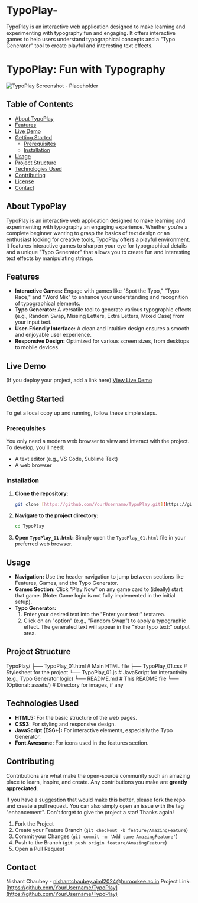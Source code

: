 # TypoPlay-
TypoPlay is an interactive web application designed to make learning and experimenting with typography fun and engaging. It offers interactive games to help users understand typographical concepts and a "Typo Generator" tool to create playful and interesting text effects. 
# TypoPlay: Fun with Typography

![TypoPlay Screenshot - Placeholder](https://via.placeholder.com/800x400?text=TypoPlay+Screenshot)

## Table of Contents

* [About TypoPlay](#about-typoplay)
* [Features](#features)
* [Live Demo](#live-demo)
* [Getting Started](#getting-started)
    * [Prerequisites](#prerequisites)
    * [Installation](#installation)
* [Usage](#usage)
* [Project Structure](#project-structure)
* [Technologies Used](#technologies-used)
* [Contributing](#contributing)
* [License](#license)
* [Contact](#contact)

## About TypoPlay

TypoPlay is an interactive web application designed to make learning and experimenting with typography an engaging experience. Whether you're a complete beginner wanting to grasp the basics of text design or an enthusiast looking for creative tools, TypoPlay offers a playful environment. It features interactive games to sharpen your eye for typographical details and a unique "Typo Generator" that allows you to create fun and interesting text effects by manipulating strings.

## Features

* **Interactive Games:** Engage with games like "Spot the Typo," "Typo Race," and "Word Mix" to enhance your understanding and recognition of typographical elements.
* **Typo Generator:** A versatile tool to generate various typographic effects (e.g., Random Swap, Missing Letters, Extra Letters, Mixed Case) from your input text.
* **User-Friendly Interface:** A clean and intuitive design ensures a smooth and enjoyable user experience.
* **Responsive Design:** Optimized for various screen sizes, from desktops to mobile devices.

## Live Demo

(If you deploy your project, add a link here)
[View Live Demo](YOUR_LIVE_DEMO_URL_HERE)

## Getting Started

To get a local copy up and running, follow these simple steps.

### Prerequisites

You only need a modern web browser to view and interact with the project.
To develop, you'll need:
* A text editor (e.g., VS Code, Sublime Text)
* A web browser

### Installation

1.  **Clone the repository:**
    ```bash
    git clone [https://github.com/YourUsername/TypoPlay.git](https://github.com/YourUsername/TypoPlay.git)
    ```
2.  **Navigate to the project directory:**
    ```bash
    cd TypoPlay
    ```
3.  **Open `TypoPlay_01.html`:** Simply open the `TypoPlay_01.html` file in your preferred web browser.

## Usage

* **Navigation:** Use the header navigation to jump between sections like Features, Games, and the Typo Generator.
* **Games Section:** Click "Play Now" on any game card to (ideally) start that game. (Note: Game logic is not fully implemented in the initial setup).
* **Typo Generator:**
    1.  Enter your desired text into the "Enter your text:" textarea.
    2.  Click on an "option" (e.g., "Random Swap") to apply a typographic effect. The generated text will appear in the "Your typo text:" output area.

## Project Structure
TypoPlay/
├── TypoPlay_01.html  # Main HTML file
├── TypoPlay_01.css   # Stylesheet for the project
└── TypoPlay_01.js    # JavaScript for interactivity (e.g., Typo Generator logic)
└── README.md         # This README file
└── (Optional: assets/) # Directory for images, if any


## Technologies Used

* **HTML5:** For the basic structure of the web pages.
* **CSS3:** For styling and responsive design.
* **JavaScript (ES6+):** For interactive elements, especially the Typo Generator.
* **Font Awesome:** For icons used in the features section.

## Contributing

Contributions are what make the open-source community such an amazing place to learn, inspire, and create. Any contributions you make are **greatly appreciated**.

If you have a suggestion that would make this better, please fork the repo and create a pull request. You can also simply open an issue with the tag "enhancement".
Don't forget to give the project a star! Thanks again!

1.  Fork the Project
2.  Create your Feature Branch (`git checkout -b feature/AmazingFeature`)
3.  Commit your Changes (`git commit -m 'Add some AmazingFeature'`)
4.  Push to the Branch (`git push origin feature/AmazingFeature`)
5.  Open a Pull Request

## Contact

Nishant Chaubey - nishantchaubey.aiml2024@huroorkee.ac.in
Project Link: [https://github.com/YourUsername/TypoPlay](https://github.com/YourUsername/TypoPlay)
